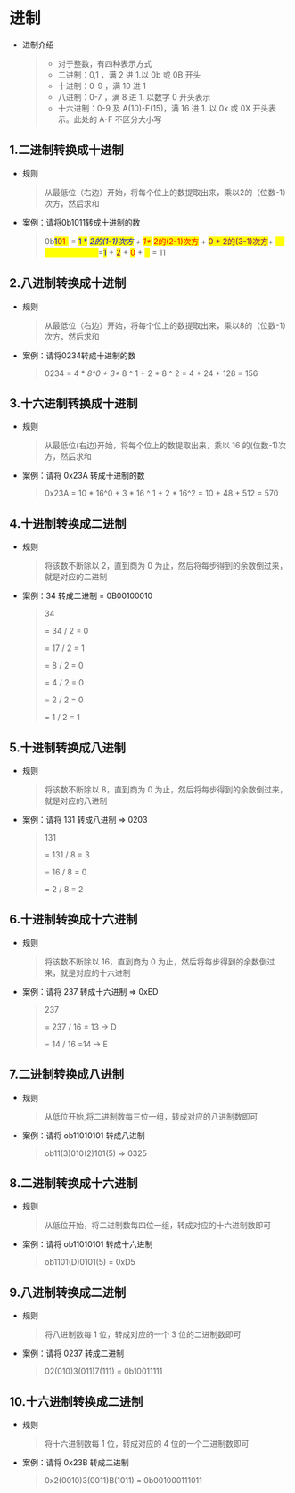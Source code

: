 # 进制

*   进制介绍

    > * 对于整数，有四种表示方式
    > * 二进制：0,1 ，满 2 进 1.以 0b 或 0B 开头
    > * 十进制：0-9 ，满 10 进 1
    > * 八进制：0-7 ，满 8 进 1. 以数字 0 开头表示
    > * 十六进制：0-9 及 A(10)-F(15)，满 16 进 1. 以 0x 或 0X 开头表示。此处的 A-F 不区分大小写

## 1.二进制转换成十进制

*   规则

    > 从最低位（右边）开始，将每个位上的数提取出来，乘以2的（位数-1）次方，然后求和


*   案例：请将0b1011转成十进制的数&#x20;

    > 0b<mark style="color:blue;">1</mark><mark style="color:purple;">0</mark><mark style="color:red;">1</mark><mark style="color:yellow;">1</mark> = <mark style="color:blue;">1 \*</mark> <mark style="color:blue;"></mark>_<mark style="color:blue;">2的(1-1)次方</mark> + <mark style="color:red;">1\*</mark>_ <mark style="color:red;"></mark><mark style="color:red;">2的(2-1)次方</mark> + <mark style="color:purple;">0 \* 2的(3-1)次方</mark>+ <mark style="color:yellow;">1 \* 2的(4-1)次方法</mark>=<mark style="color:blue;">1</mark> + <mark style="color:purple;">2</mark> + <mark style="color:red;">0</mark> + <mark style="color:yellow;">8</mark> = 11

## 2.八进制转换成十进制

*   规则

    > 从最低位（右边）开始，将每个位上的数提取出来，乘以8的（位数-1）次方，然后求和
*   案例：请将0234转成十进制的数

    > &#x20;0234 = 4 \* _8^0 + 3\*_ 8 ^ 1 + 2 \* 8 ^ 2 = 4 + 24 + 128 = 156

## 3.十六进制转换成十进制

*   规则

    > 从最低位(右边)开始，将每个位上的数提取出来，乘以 16 的(位数-1)次方，然后求和
*   案例：请将 0x23A 转成十进制的数

    > 0x23A = 10 \* 16^0 + 3 \* 16 ^ 1 + 2 \* 16^2 = 10 + 48 + 512 = 570

## 4.十进制转换成二进制

*   规则

    > 将该数不断除以 2，直到商为 0 为止，然后将每步得到的余数倒过来，就是对应的二进制
*   案例：34 转成二进制 = 0B00100010

    > 34&#x20;
    >
    > \= 34 / 2 = 0
    >
    > \= 17 / 2 = 1
    >
    > \= 8 / 2 = 0&#x20;
    >
    > \= 4 / 2 = 0&#x20;
    >
    > \= 2 / 2 = 0&#x20;
    >
    > \= 1 / 2 = 1&#x20;



## 5.十进制转换成八进制

*   规则

    > 将该数不断除以 8，直到商为 0 为止，然后将每步得到的余数倒过来，就是对应的八进制
*   案例：请将 131 转成八进制 => 0203

    > 131&#x20;
    >
    > \= 131 / 8 = 3
    >
    > \= 16 / 8 = 0
    >
    > \= 2 / 8 = 2

## 6.十进制转换成十六进制

*   规则

    > 将该数不断除以 16，直到商为 0 为止，然后将每步得到的余数倒过来，就是对应的十六进制
*   案例：请将 237 转成十六进制 => 0xED

    > 237&#x20;
    >
    > \= 237 / 16 = 13 -> D
    >
    > \= 14 / 16 =14 ->  E

## 7.二进制转换成八进制

*   规则

    > 从低位开始,将二进制数每三位一组，转成对应的八进制数即可
*   案例：请将 ob11010101 转成八进制

    > ob11(3)010(2)101(5) => 0325

## 8.二进制转换成十六进制

*   规则

    > 从低位开始，将二进制数每四位一组，转成对应的十六进制数即可
*   案例：请将 ob11010101 转成十六进制

    > ob1101(D)0101(5) = 0xD5

## 9.八进制转换成二进制

*   规则

    > 将八进制数每 1 位，转成对应的一个 3 位的二进制数即可
*   案例：请将 0237 转成二进制

    > 02(010)3(011)7(111) = 0b10011111

## 10.十六进制转换成二进制

*   规则

    > 将十六进制数每 1 位，转成对应的 4 位的一个二进制数即可
*   案例：请将 0x23B 转成二进制

    > 0x2(0010)3(0011)B(1011) = 0b001000111011
